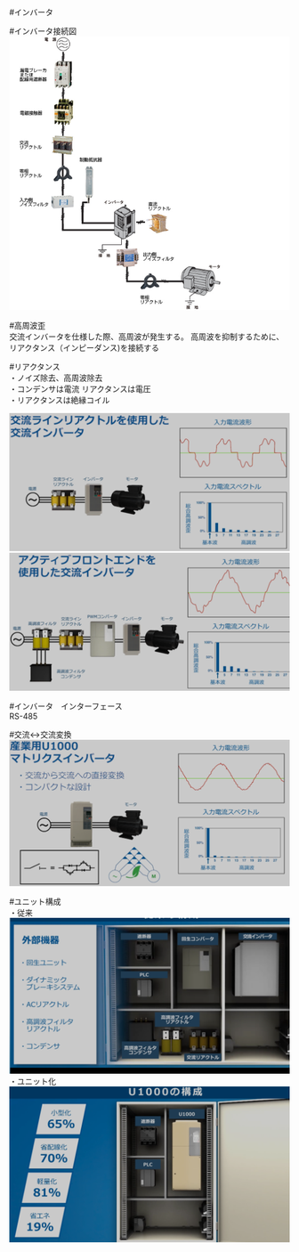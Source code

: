 #インバータ

#インバータ接続図  
![](2020-05-04-12-58-21.png)


#高周波歪  
交流インバータを仕様した際、高周波が発生する。
高周波を抑制するために、リアクタンス（インピーダンス)を接続する  


#リアクタンス  
・ノイズ除去、高周波除去  
・コンデンサは電流 リアクタンスは電圧  
・リアクタンスは絶縁コイル  

![](2020-05-04-17-39-57.png)  
![](2020-05-04-17-40-48.png)  


#インバータ　インターフェース  
RS-485  





#交流<->交流変換  
![](2020-05-04-17-47-11.png)  


#ユニット構成  
・従来  
![](2020-05-04-17-53-23.png)
・ユニット化  
![](2020-05-04-18-31-34.png)

